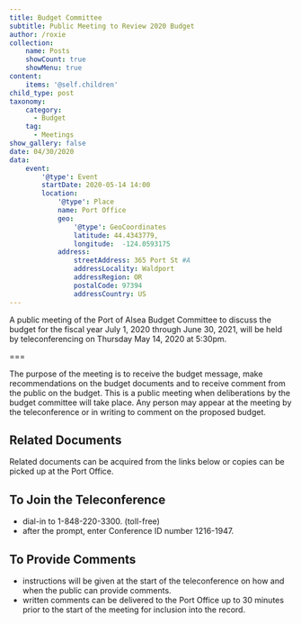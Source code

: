 ```yaml
---
title: Budget Committee
subtitle: Public Meeting to Review 2020 Budget
author: /roxie
collection:
    name: Posts
    showCount: true
    showMenu: true
content:
    items: '@self.children'
child_type: post
taxonomy:
    category: 
      - Budget 
    tag: 
      - Meetings 
show_gallery: false
date: 04/30/2020
data:
    event:
        '@type': Event
        startDate: 2020-05-14 14:00
        location:
            '@type': Place
            name: Port Office
            geo:
                '@type': GeoCoordinates
                latitude: 44.4343779,
                longitude:  -124.0593175 
            address:
                streetAddress: 365 Port St #A
                addressLocality: Waldport
                addressRegion: OR
                postalCode: 97394
                addressCountry: US
---
```


A public meeting of the Port of Alsea Budget Committee to discuss the budget for the fiscal year July 1, 2020 through June 30, 2021, will be held by teleconferencing on Thursday May 14, 2020 at 5:30pm.

===

The purpose of the meeting is to receive the budget message, make recommendations on the budget documents and to receive comment from the public on the budget. This is a public meeting when deliberations by the budget committee will take place. Any person may appear at the meeting by the teleconference or in writing to comment on the proposed budget.

## Related Documents
Related documents can be acquired from the links below or copies can be picked up at the Port Office.

## To Join the Teleconference
- dial-in to 1-848-220-3300. (toll-free)
- after the prompt, enter Conference ID number 1216-1947.

## To Provide Comments
- instructions will be given at the start of the teleconference on how and when the public can provide comments.
- written comments can be delivered to the Port Office up to 30 minutes prior to the start of the meeting for inclusion into the record.


